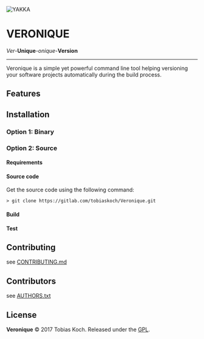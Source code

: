 ![YAKKA](https://gitlab.com/tobiaskoch/Veronique/raw/master/Media/Veronique-256.png)

# VERONIQUE

*Ver*-**Unique**-*onique*-**Version**

---
Veronique is a simple yet powerful command line tool helping versioning your software projects automatically during the build process.

## Features

## Installation

### Option 1: Binary

### Option 2: Source
#### Requirements

#### Source code
Get the source code using the following command:

    > git clone https://gitlab.com/tobiaskoch/Veronique.git

#### Build

#### Test

## Contributing
see [CONTRIBUTING.md](https://gitlab.com/tobiaskoch/Veronique/blob/master/CONTRIBUTING.md)

## Contributors
see [AUTHORS.txt](https://gitlab.com/tobiaskoch/Veronique/blob/master/AUTHORS.txt)

## License
**Veronique** © 2017  Tobias Koch. Released under the [GPL](https://gitlab.com/tobiaskoch/Veronique/blob/master/LICENSE.md).